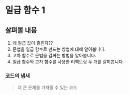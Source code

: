 # 일급 함수 1

## 살펴볼 내용

1. 왜 일급 값이 좋은지??
2. 문법을 일급 함수로 만드는 방법에 대해 알아봅니다.
3. 고차 함수로 문법을 감싸는 방법을 알아봅니다.
4. 일급 함수와 고차 함수를 사용한 리팩토링 두 개를 살펴봅니다.

### 코드의 냄새

> 더 큰 문제를 가져올 수 있는 코드
